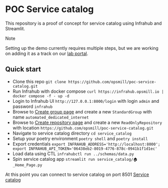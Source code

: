 # POC Service catalog

This repository is a proof of concept for service catalog using Infrahub and Streamlit.

> [!NOTE]
> Setting up the demo currently requires multiple steps, but we are working on adding it as a track on our [lab portal](https://opsmill.instruqt.com/pages/labs).

## Quick start

- Clone this repo `git clone https://github.com/opsmill/poc-service-catalog.git`
- Run Infrahub with docker compose `curl https://infrahub.opsmill.io | docker compose -f - up -d`
- Login to Infrahub UI `http://127.0.0.1:8000/login` with login `admin` and password `infrahub`
- Browse to [Create group page](http://127.0.0.1:8000/objects/CoreGroup) and create a new `StandardGroup` with name `automated_dedicated_internet`
- Browse to [Create repository page](http://127.0.0.1:8000/objects/CoreGenericRepository) and create a new `ReadOnlyRepository` with location `https://github.com/opsmill/poc-service-catalog.git`
- Navigate to service catalog directory `cd service_catalog`
- Setup your poetry environment `poetry shell` and `poetry install`
- Export credentials `export INFRAHUB_ADDRESS='http://localhost:8000'; export INFRAHUB_API_TOKEN='06438eb2-8019-4776-878c-0941b1f1d1ec'`
- Load data using CTL `infrahubctl run ../schemas/data.py`
- Spin service catalog app `streamlit run service_catalog/🏠_Home_Page.py`

At this point you can connect to service catalog on port 8501 [Service catalog](http://localhost:8501/)
